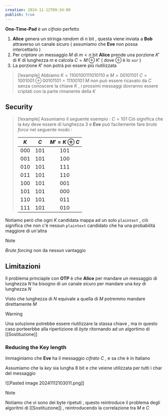 ```yaml
---
creation: 2024-11-12T09:34:00
publish: true
---
```

**One-Time-Pad** è un *cifraio* perfetto 
1. **Alice** genera un stringa *random* di $n$ bit , questa viene inviata a **Bob** attraverso un canale sicuro ( assumiamo che **Eve** non possa intercettarlo )
2. Per *criptare* un messaggio $M$ di $m<n$ bit **Alice** prende una porzione $K'$ di $K$ di lunghezza $m$ e calcola $C = M \oplus K'$ ( dove $\oplus$ è lo `xor` )
3. La porzione $K'$ non potrà poi essere più riutilizzata

>[!example] 
>Abbiamo $K=1100100111010110$ e $M=00101101$
>$C=1001001 \oplus 00101101 = 11100101$
>$M$ non può essere ricavato da $C$ senza conoscere la chiave $K$ , i prossimi messaggi dovranno essere criptati con la parte rimanente della $K$
## Security

>[!example] 
>Assumiamo il seguente esempio : 
>$C=101$
>Ciò significa che la *key* deve essere di lunghezza $3$ e **Eve** può facilemente fare *brute force* nel seguente modo : 
>
>| $K$ | $C$ | $M' = K \oplus C$ |
>| :-: | :-: | :---------------: |
>| 000 | 101 |        101        |
>| 001 | 101 |        100        |
>| 010 | 101 |        111        |
>| 011 | 101 |        110        |
>| 100 | 101 |        001        |
>| 101 | 101 |        000        |
>| 110 | 101 |        011        |
>| 111 | 101 |        010        |
>

Notiamo però che ogni $K$ candidata mappa ad un solo `plaintext`  , ciò significa che non c'è nessun `plaintext` candidato che ha una probabilità maggiore di un'altra

>[!note] 
>*Brute forcing* non da nessun vantaggio

## Limitazioni

Il problema princiaple con **OTP** è che **Alice** per mandare un messaggio di lunghezza $N$ ha bisogno di un canale sicuro per mandare una *key* di lunghezza $N$ 

Visto che lunghezza di $N$ equivale a quella di $M$ potremmo mandare direttamente $M$

>[!warning] 
Una soluzione potrebbe essere riutilizzare la stassa chiave , ma in questo caso porteerbbe alla ripertizione di *byte* ritornando ad un algortimo di [[Sostituzione]]

### Reducing the Key length

Immaginiamo che **Eve** ha il messaggio *cifrato* $C$ , e sa che è in Italiano 

Assumiamo che la *key* sia lungha $8$ bit e che veiene utilizzata per tutti i char del messaggio 

![[Pasted image 20241112103011.png]]

>[!note] 
>
>Notiamo che vi sono dei byte ripetuti , questo reintroduce il problema degli algoritmi di [[Sostituzione]] , reintroducendo la correlazione tra $M$ e $C$ 
